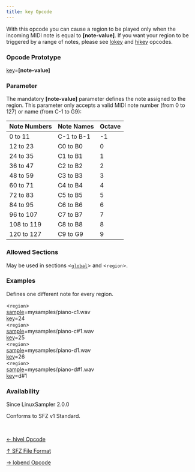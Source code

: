 ```yaml
---
title: key Opcode
---
```

With this opcode you can cause a region to be played only when the incoming MIDI
note is equal to **[note-value]**. If you want your region to be triggered by a
range of notes, please see [lokey](lokey) and [hikey](hikey) opcodes.

### Opcode Prototype

[key](key)=**[note-value]**

### Parameter

The mandatory **[note-value]** parameter defines the note assigned to the region.
This parameter only accepts a valid MIDI note number (from 0 to 127) or name
(from C-1 to G9):

| Note Numbers | Note Names | Octave
| ------------ | ---------- | ------
| 0 to 11      | C-1 to B-1 | -1
| 12 to 23     | C0 to B0   | 0
| 24 to 35     | C1 to B1   | 1
| 36 to 47     | C2 to B2   | 2
| 48 to 59     | C3 to B3   | 3
| 60 to 71     | C4 to B4   | 4
| 72 to 83     | C5 to B5   | 5
| 84 to 95     | C6 to B6   | 6
| 96 to 107    | C7 to B7   | 7
| 108 to 119   | C8 to B8   | 8
| 120 to 127   | C9 to G9   | 9

### Allowed Sections

May be used in sections <[`global`](../section/global)> and <`region`>.

### Examples

Defines one different note for every region.

<`region`><br>
[sample](sample)=mysamples/piano-c1.wav<br>
[key](key)=24<br>
<`region`><br>
[sample](sample)=mysamples/piano-c#1.wav<br>
[key](key)=25<br>
<`region`><br>
[sample](sample)=mysamples/piano-d1.wav<br>
[key](key)=26<br>
<`region`><br>
[sample](sample)=mysamples/piano-d#1.wav<br>
[key](key)=d#1<br>

### Availability

Since LinuxSampler 2.0.0

Conforms to SFZ v1 Standard.

<br>
<link rel="stylesheet" href="/linuxsampler/style.css">
<div>
    <div id="r" class="child-div"><p><a href="hivel">← hivel Opcode</a></p></div>
    <div id="c" class="child-div"><p><a href="..">↑ SFZ File Format</a></p></div>
    <div id="l" class="child-div"><p><a href="lobend">→ lobend Opcode</a></p></div>
</div>
